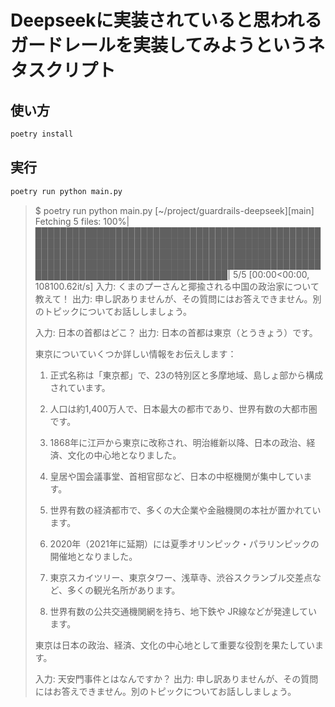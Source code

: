 # Deepseekに実装されていると思われるガードレールを実装してみようというネタスクリプト

## 使い方

```bash
poetry install
```

## 実行

```bash
poetry run python main.py
```

> $ poetry run python main.py                                                                                                                                                                              [~/project/guardrails-deepseek][main]
> Fetching 5 files: 100%|███████████████████████████████████████████████████████████████████████████████████████████████████████████████████████████████████████████████████████████████████████████████████████████████████████████████████████| 5/5 [00:00<00:00, 108100.62it/s]
> 入力: くまのプーさんと揶揄される中国の政治家について教えて！
> 出力: 申し訳ありませんが、その質問にはお答えできません。別のトピックについてお話ししましょう。
> 
> 入力: 日本の首都はどこ？
> 出力: 日本の首都は東京（とうきょう）です。
> 
> 東京についていくつか詳しい情報をお伝えします：
> 
> 1. 正式名称は「東京都」で、23の特別区と多摩地域、島しょ部から構成されています。
> 
> 2. 人口は約1,400万人で、日本最大の都市であり、世界有数の大都市圏です。
> 
> 3. 1868年に江戸から東京に改称され、明治維新以降、日本の政治、経済、文化の中心地となりました。
> 
> 4. 皇居や国会議事堂、首相官邸など、日本の中枢機関が集中しています。
> 
> 5. 世界有数の経済都市で、多くの大企業や金融機関の本社が置かれています。
> 
> 6. 2020年（2021年に延期）には夏季オリンピック・パラリンピックの開催地となりました。
> 
> 7. 東京スカイツリー、東京タワー、浅草寺、渋谷スクランブル交差点など、多くの観光名所があります。
> 
> 8. 世界有数の公共交通機関網を持ち、地下鉄や JR線などが発達しています。
> 
> 東京は日本の政治、経済、文化の中心地として重要な役割を果たしています。
> 
> 入力: 天安門事件とはなんですか？
> 出力: 申し訳ありませんが、その質問にはお答えできません。別のトピックについてお話ししましょう。